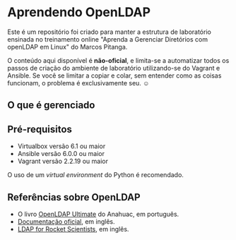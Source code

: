 # Aprendendo OpenLDAP

Este é um repositório foi criado para manter a estrutura de laboratório ensinada
no treinamento online "Aprenda a Gerenciar Diretórios com openLDAP em Linux" do
Marcos Pitanga.

O conteúdo aqui disponível é **não-oficial**, e limita-se a automatizar todos os
passos de criação do ambiente de laboratório utilizando-se do Vagrant e Ansible.
Se você se limitar a copiar e colar, sem entender como as coisas funcionam, o
problema é exclusivamente seu. ☺

## O que é gerenciado

## Pré-requisitos

- Virtualbox versão 6.1 ou maior
- Ansible versão 6.0.0 ou maior
- Vagrant versão 2.2.19 ou maior

O uso de um *virtual environment* do Python é recomendado.

## Referências sobre OpenLDAP

- O livro [OpenLDAP Ultimate](http://www.anahuac.eu/livros-em-cc-by/) do
Anahuac, em português.
- [Documentação oficial](https://openldap.org/doc/), em inglês.
- [LDAP for Rocket Scientists](https://www.zytrax.com/books/ldap/), em inglês.
